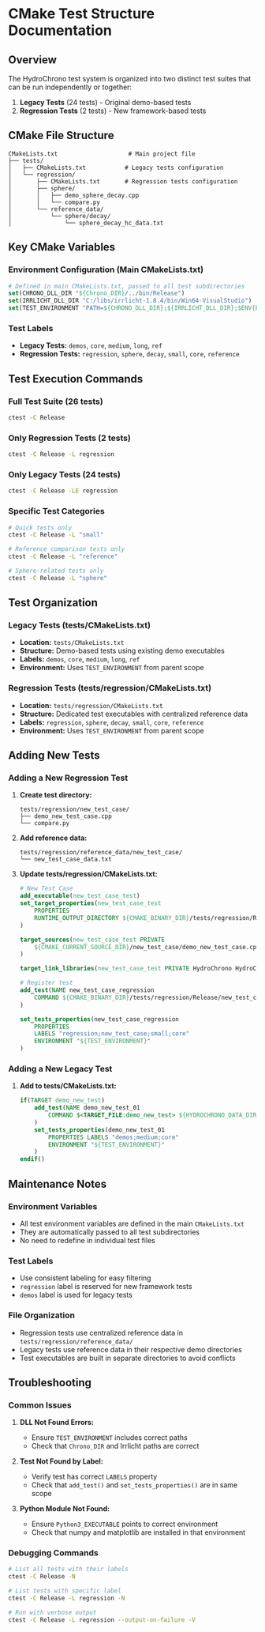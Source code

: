 # CMake Test Structure Documentation

## Overview

The HydroChrono test system is organized into two distinct test suites that can be run independently or together:

1. **Legacy Tests** (24 tests) - Original demo-based tests
2. **Regression Tests** (2 tests) - New framework-based tests

## CMake File Structure

```
CMakeLists.txt                    # Main project file
├── tests/
│   ├── CMakeLists.txt           # Legacy tests configuration
│   └── regression/
│       ├── CMakeLists.txt       # Regression tests configuration
│       ├── sphere/
│       │   ├── demo_sphere_decay.cpp
│       │   └── compare.py
│       └── reference_data/
│           └── sphere/decay/
│               └── sphere_decay_hc_data.txt
```

## Key CMake Variables

### Environment Configuration (Main CMakeLists.txt)
```cmake
# Defined in main CMakeLists.txt, passed to all test subdirectories
set(CHRONO_DLL_DIR "${Chrono_DIR}/../bin/Release")
set(IRRLICHT_DLL_DIR "C:/libs/irrlicht-1.8.4/bin/Win64-VisualStudio")
set(TEST_ENVIRONMENT "PATH=${CHRONO_DLL_DIR};${IRRLICHT_DLL_DIR};$ENV{PATH}")
```

### Test Labels
- **Legacy Tests:** `demos`, `core`, `medium`, `long`, `ref`
- **Regression Tests:** `regression`, `sphere`, `decay`, `small`, `core`, `reference`

## Test Execution Commands

### Full Test Suite (26 tests)
```bash
ctest -C Release
```

### Only Regression Tests (2 tests)
```bash
ctest -C Release -L regression
```

### Only Legacy Tests (24 tests)
```bash
ctest -C Release -LE regression
```

### Specific Test Categories
```bash
# Quick tests only
ctest -C Release -L "small"

# Reference comparison tests only
ctest -C Release -L "reference"

# Sphere-related tests only
ctest -C Release -L "sphere"
```

## Test Organization

### Legacy Tests (tests/CMakeLists.txt)
- **Location:** `tests/CMakeLists.txt`
- **Structure:** Demo-based tests using existing demo executables
- **Labels:** `demos`, `core`, `medium`, `long`, `ref`
- **Environment:** Uses `TEST_ENVIRONMENT` from parent scope

### Regression Tests (tests/regression/CMakeLists.txt)
- **Location:** `tests/regression/CMakeLists.txt`
- **Structure:** Dedicated test executables with centralized reference data
- **Labels:** `regression`, `sphere`, `decay`, `small`, `core`, `reference`
- **Environment:** Uses `TEST_ENVIRONMENT` from parent scope

## Adding New Tests

### Adding a New Regression Test

1. **Create test directory:**
   ```
   tests/regression/new_test_case/
   ├── demo_new_test_case.cpp
   └── compare.py
   ```

2. **Add reference data:**
   ```
   tests/regression/reference_data/new_test_case/
   └── new_test_case_data.txt
   ```

3. **Update tests/regression/CMakeLists.txt:**
   ```cmake
   # New Test Case
   add_executable(new_test_case_test)
   set_target_properties(new_test_case_test
       PROPERTIES
       RUNTIME_OUTPUT_DIRECTORY ${CMAKE_BINARY_DIR}/tests/regression/Release/new_test_case
   )
   
   target_sources(new_test_case_test PRIVATE
       ${CMAKE_CURRENT_SOURCE_DIR}/new_test_case/demo_new_test_case.cpp
   )
   
   target_link_libraries(new_test_case_test PRIVATE HydroChrono HydroChronoGUI)
   
   # Register test
   add_test(NAME new_test_case_regression
       COMMAND ${CMAKE_BINARY_DIR}/tests/regression/Release/new_test_case/new_test_case_test.exe ${HYDROCHRONO_DATA_DIR} --nogui
   )
   
   set_tests_properties(new_test_case_regression
       PROPERTIES 
       LABELS "regression;new_test_case;small;core"
       ENVIRONMENT "${TEST_ENVIRONMENT}"
   )
   ```

### Adding a New Legacy Test

1. **Add to tests/CMakeLists.txt:**
   ```cmake
   if(TARGET demo_new_test)
       add_test(NAME demo_new_test_01
           COMMAND $<TARGET_FILE:demo_new_test> ${HYDROCHRONO_DATA_DIR} --nogui
       )
       set_tests_properties(demo_new_test_01
           PROPERTIES LABELS "demos;medium;core"
           ENVIRONMENT "${TEST_ENVIRONMENT}"
       )
   endif()
   ```

## Maintenance Notes

### Environment Variables
- All test environment variables are defined in the main `CMakeLists.txt`
- They are automatically passed to all test subdirectories
- No need to redefine in individual test files

### Test Labels
- Use consistent labeling for easy filtering
- `regression` label is reserved for new framework tests
- `demos` label is used for legacy tests

### File Organization
- Regression tests use centralized reference data in `tests/regression/reference_data/`
- Legacy tests use reference data in their respective demo directories
- Test executables are built in separate directories to avoid conflicts

## Troubleshooting

### Common Issues

1. **DLL Not Found Errors:**
   - Ensure `TEST_ENVIRONMENT` includes correct paths
   - Check that `Chrono_DIR` and Irrlicht paths are correct

2. **Test Not Found by Label:**
   - Verify test has correct `LABELS` property
   - Check that `add_test()` and `set_tests_properties()` are in same scope

3. **Python Module Not Found:**
   - Ensure `Python3_EXECUTABLE` points to correct environment
   - Check that numpy and matplotlib are installed in that environment

### Debugging Commands

```bash
# List all tests with their labels
ctest -C Release -N

# List tests with specific label
ctest -C Release -L regression -N

# Run with verbose output
ctest -C Release -L regression --output-on-failure -V
``` 